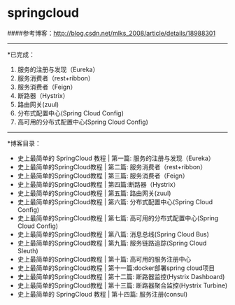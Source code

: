 # springcloud

####参考博客：http://blog.csdn.net/mlks_2008/article/details/18988301

- - -

*已完成：

1. 服务的注册与发现（Eureka）
2. 服务消费者（rest+ribbon）
3. 服务消费者（Feign）
4. 断路器（Hystrix）
5. 路由网关(zuul)
6. 分布式配置中心(Spring Cloud Config)
7. 高可用的分布式配置中心(Spring Cloud Config)

- - -

*博客目录：

- 史上最简单的 SpringCloud 教程 | 第一篇: 服务的注册与发现（Eureka）
- 史上最简单的SpringCloud教程 | 第二篇: 服务消费者（rest+ribbon）
- 史上最简单的SpringCloud教程 | 第三篇: 服务消费者（Feign）
- 史上最简单的SpringCloud教程 | 第四篇:断路器（Hystrix）
- 史上最简单的SpringCloud教程 | 第五篇: 路由网关(zuul)
- 史上最简单的SpringCloud教程 | 第六篇: 分布式配置中心(Spring Cloud Config)
- 史上最简单的SpringCloud教程 | 第七篇: 高可用的分布式配置中心(Spring Cloud Config)
- 史上最简单的SpringCloud教程 | 第八篇: 消息总线(Spring Cloud Bus)
- 史上最简单的SpringCloud教程 | 第九篇: 服务链路追踪(Spring Cloud Sleuth)
- 史上最简单的SpringCloud教程 | 第十篇: 高可用的服务注册中心
- 史上最简单的SpringCloud教程 | 第十一篇:docker部署spring cloud项目
- 史上最简单的SpringCloud教程 | 第十二篇: 断路器监控(Hystrix Dashboard)
- 史上最简单的SpringCloud教程 | 第十三篇: 断路器聚合监控(Hystrix Turbine)
- 史上最简单的 SpringCloud 教程 | 第十四篇: 服务注册(consul)
